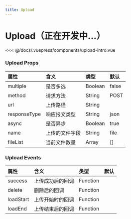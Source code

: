 ```yaml
---
title: Upload
---
```


# Upload（正在开发中...）


<ClientOnly>
<upload-intro></upload-intro>
</ClientOnly>

<<< @/docs/.vuepress/components/upload-intro.vue

### Upload Props
|属性|含义|类型|默认
|:-|:-|:-|:-|
|multiple|是否多选|Boolean|false|
|method|请求方法|String|POST|
|url|上传路径|String||
|responseType|响应报文类型|String|json|
|async|是否异步|Boolean|true|
|name|上传的文件字段|String|file|
|fileList|当前文件数量|Array|[]|


### Upload Events
|属性|含义|类型|默认
|:-|:-|:-|:-|
|success|上传成功后的回调|Function||
|delete|删除后的回调|Function||
|loadStart|上传开始时的回调|Function||
|loadEnd|上传结束后的回调|Function||
